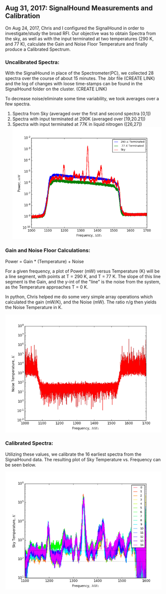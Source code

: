 
## Aug 31, 2017: SignalHound Measurements and Calibration

On Aug 24, 2017, Chris and I configured the SignalHound in order to investigate/study the
broad RFI. Our objective was to obtain Spectra from the sky, as well as with the
input terminated at two temperatures (290 K, and
77 K), calculate the Gain and Noise Floor Temperature and finally produce a
Calibrated Spectrum.

### Uncalibrated Spectra:

With the SignalHound in place of the Spectrometer(PC), we collected 28 spectra
over the course of about 15 minutes. The .bbr file (CREATE LINK) and the log of changes with loose time-stamps
can be found in the SignalHound folder on the cluster. (CREATE LINK)

To decrease noise/eliminate some time variability, we took averages over a few
 spectra.
1.  Spectra from Sky (averaged over the first and second spectra [0,1])
2.  Spectra with input terminated at 290K (averaged over [19,20.21])
3.  Spectra with input terminated at 77K in liquid nitrogen ([26,27])
![spectra](SH_spectrum_mW.png)

### Gain and Noise Floor Calculations:

Power = Gain * (Temperature) + Noise

For a given frequency, a plot of Power (mW) versus Temperature (K) will be a
line segment, with points at T = 290 K, and T = 77 K. The slope of this line
segment is the Gain, and the y-int of the "line" is the noise from the system,
as the Temperature approaches T = 0 K.

In python, Chris helped me do some very simple array operations which calculated
the gain (mW/K), and the Noise (mW). The ratio n/g then yields the Noise
Temperature in K.

![Temp](SH_Noise_Temp.png)

### Calibrated Spectra:

Utilizing these values, we calibrate the 16 earliest spectra from the
SignalHound data. The resulting plot of Sky Temperature vs. Frequency can be
seen below.

![calspec](SH_fig1.png)